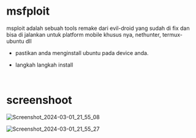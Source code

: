 # msfploit
msploit adalah sebuah tools remake dari evil-droid yang sudah di fix dan bisa di jalankan untuk platform mobile khusus nya, nethunter, termux-ubuntu dll 

- pastikan anda menginstall ubuntu pada device anda.
  
- langkah langkah install
```


```

# screenshoot
![Screenshot_2024-03-01_21_55_08](https://github.com/K1M4K-ID/msfploit/assets/46388169/10441706-1bfa-4a53-9644-278a11f9e23b)

![Screenshot_2024-03-01_21_55_27](https://github.com/K1M4K-ID/msfploit/assets/46388169/549b7b8d-d88e-4b32-8405-51136dd9d1c3)


